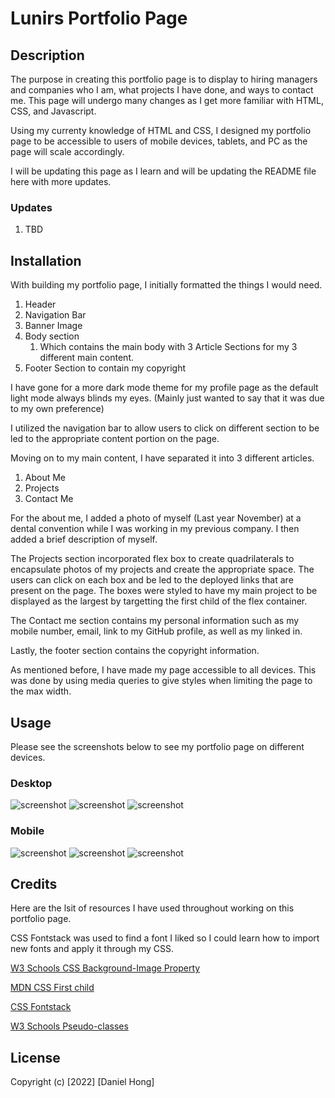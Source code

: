 # Lunirs Portfolio Page

## Description

The purpose in creating this portfolio page is to display to hiring managers and companies who I am, what projects I have done, and ways to contact me. This page will undergo many changes as I get more familiar with HTML, CSS, and Javascript.

Using my currenty knowledge of HTML and CSS, I designed my portfolio page to be accessible to users of mobile devices, tablets, and PC as the page will scale accordingly.

I will be updating this page as I learn and will be updating the README file here with more updates.

### Updates

1.  TBD

## Installation

With building my portfolio page, I initially formatted the things I would need.

1. Header
2. Navigation Bar
3. Banner Image
4. Body section
   1. Which contains the main body with 3 Article Sections for my 3 different main content.
5. Footer Section to contain my copyright

I have gone for a more dark mode theme for my profile page as the default light mode always blinds my eyes. (Mainly just wanted to say that it was due to my own preference)

I utilized the navigation bar to allow users to click on different section to be led to the appropriate content portion on the page.

Moving on to my main content, I have separated it into 3 different articles.

1. About Me
2. Projects
3. Contact Me

For the about me, I added a photo of myself (Last year November) at a dental convention while I was working in my previous company. I then added a brief description of myself.

The Projects section incorporated flex box to create quadrilaterals to encapsulate photos of my projects and create the appropriate space. The users can click on each box and be led to the deployed links that are present on the page. The boxes were styled to have my main project to be displayed as the largest by targetting the first child of the flex container.

The Contact me section contains my personal information such as my mobile number, email, link to my GitHub profile, as well as my linked in.

Lastly, the footer section contains the copyright information.

As mentioned before, I have made my page accessible to all devices. This was done by using media queries to give styles when limiting the page to the max width.

## Usage

Please see the screenshots below to see my portfolio page on different devices.

### Desktop

![screenshot](./assets/image/desktop-view.png)
![screenshot](./assets/image/desktop-view-2.png)
![screenshot](./assets/image/desktop-view-3.png)

### Mobile

![screenshot](./assets/image/mobile-view-1.png)
![screenshot](./assets/image/mobile-view-2.png)
![screenshot](./assets/image/mobile-view-3.png)

## Credits

Here are the lsit of resources I have used throughout working on this portfolio page.

CSS Fontstack was used to find a font I liked so I could learn how to import new fonts and apply it through my CSS.

[W3 Schools CSS Background-Image Property](https://www.w3schools.com/cssref/pr_background-image.asp)

[MDN CSS First child](https://developer.mozilla.org/en-US/docs/Web/CSS/:first-child)

[CSS Fontstack](https://www.cssfontstack.com/Gruppo)

[W3 Schools Pseudo-classes](https://www.w3schools.com/css/css_pseudo_classes.asp)

## License

Copyright (c) [2022] [Daniel Hong]
